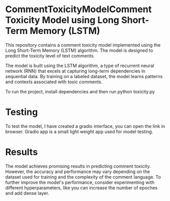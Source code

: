 # CommentToxicityModelComment Toxicity Model using Long Short-Term Memory (LSTM)
This repository contains a comment toxicity model implemented using the Long Short-Term Memory (LSTM) algorithm. 
The model is designed to predict the toxicity level of text comments.

The model is built using the LSTM algorithm, a type of recurrent neural network (RNN) that excels at capturing 
long-term dependencies in sequential data. By training on a labeled dataset, the model learns patterns and contexts
associated with toxic comments.

To run the project, install dependencies and then run 
python toxicity.py

# Testing
To test the model, I have created a gradio interface, you can open the link in browser. Gradio app is a small light weight app used for model testing.

# Results
The model achieves promising results in predicting comment toxicity. However,
the accuracy and performance may vary depending on the dataset used for training and 
the complexity of the comment language.
To further improve the model's performance, consider experimenting with different 
hyperparameters, like you can increase the number of epoches and add dense layer.
